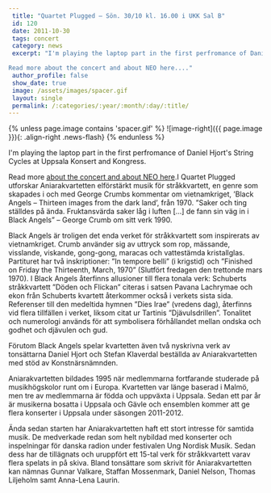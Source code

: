 ```yaml
---
 title: "Quartet Plugged – Sön. 30/10 kl. 16.00 i UKK Sal B"
 id: 120
 date: 2011-10-30
 tags: concert
 category: news
 excerpt: "I'm playing the laptop part in the first perfromance of Daniel Hjort's String Cycles at Uppsala Konsert and Kongress.

Read more about the concert and about NEO here...."
 author_profile: false
 show_date: true
 image: /assets/images/spacer.gif
 layout: single
 permalink: /:categories/:year/:month/:day/:title/
---
```

{% unless page.image contains 'spacer.gif' %}
   ![image-right]({{ page.image }}){: .align-right .news-flash}
{% endunless %}

I'm playing the laptop part in the first perfromance of Daniel Hjort's String Cycles at Uppsala Konsert and Kongress.



Read more <a href="http://www.neokultur.se/quartet-plugged/">about the concert and about NEO here</a>.I Quartet Plugged utforskar Aniarakvartetten elförstärkt musik för stråkkvartett, en genre som skapades i och med George Crumbs kommentar om vietnamkriget, ’Black Angels – Thirteen images from the dark land’, från 1970.
”Saker och ting ställdes på ända. Fruktansvärda saker låg i luften [...] de fann sin väg in i Black Angels” – George Crumb om sitt verk 1990.



Black Angels är troligen det enda verket för stråkkvartett som inspirerats av vietnamkriget. Crumb använder sig av uttryck som rop, mässande, visslande, viskande, gong-gong, maracas och vattestämda kristallglas. Partituret har två inskriptioner: ”In tempore belli” (i krigstid) och ”Finished on Friday the Thirteenth, March, 1970” (Slutfört fredagen den trettonde mars 1970).
I Black Angels återfinns allusioner till flera tonala verk: Schuberts stråkkvartett ”Döden och Flickan” citeras i satsen Pavana Lachrymae och ekon från Schuberts kvartett återkommer också i verkets sista sida. Referenser till den medeltida hymnen ”Dies Irae” (vredens dag), återfinns vid flera tillfällen i verket, liksom citat ur Tartinis ”Djävulsdrillen”. Tonalitet och numerologi används för att symbolisera förhållandet mellan ondska och godhet och djävulen och gud.



Förutom Black Angels spelar kvartetten även två nyskrivna verk av tonsättarna Daniel Hjort och Stefan Klaverdal beställda av Aniarakvartetten med stöd av Konstnärsnämnden.



Aniarakvartetten bildades 1995 när medlemmarna fortfarande studerade på musikhögskolor runt om i Europa. Kvartetten var länge baserad i Malmö, men tre av medlemmarna är födda och uppväxta i Uppsala. Sedan ett par år är musikerna bosatta i Uppsala och Gävle och ensemblen kommer att ge flera konserter i Uppsala under säsongen 2011-2012.



Ända sedan starten har Aniarakvartetten haft ett stort intresse för samtida musik. De medverkade redan som helt nybildad med konserter och inspelningar för danska radion under festivalen Ung Nordisk Musik. Sedan dess har de tillägnats och uruppfört ett 15-tal verk för stråkkvartett varav flera spelats in på skiva. Bland tonsättare som skrivit för Aniarakvartetten kan nämnas Gunnar Valkare, Staffan Mossenmark, Daniel Nelson, Thomas Liljeholm samt Anna-Lena Laurin.

